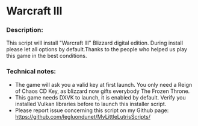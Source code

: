 # Warcraft III

### Description:
This script will install "Warcraft III" Blizzard digital edition. During install please let all options by default.Thanks to the people who helped us play this game in the best conditions.

### Technical notes:
- The game will ask you a valid key at first launch. You only need a Reign of Chaos CD Key, as blizzard now gifts everybody The Frozen Throne.
- This game needs DXVK to launch, it is enabled by default. Verify you installed Vulkan libraries before to launch this installer script.
- Please report issue concerning this script on my Github page:
https://github.com/legluondunet/MyLittleLutrisScripts/
